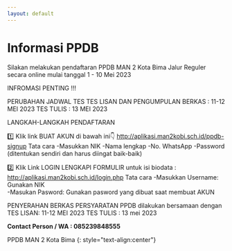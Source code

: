 ```yaml
---
layout: default
---
```


# Informasi PPDB

Silakan melakukan pendaftaran PPDB MAN 2 Kota Bima Jalur Reguler secara online mulai tanggal 1 - 10 Mei 2023

INFROMASI PENTING !!!

PERUBAHAN JADWAL TES 
TES LISAN DAN PENGUMPULAN BERKAS : 11-12 MEI 2023
TES TULIS : 13 MEI 2023

LANGKAH-LANGKAH  PENDAFTARAN

1️⃣ Klik link BUAT AKUN di bawah ini👇
http://aplikasi.man2kobi.sch.id/ppdb-signup
Tata cara
-Masukkan NIK
-Nama lengkap
-No. WhatsApp
-Password (ditentukan sendiri dan harus diingat baik-baik)

2️⃣ Klik Link LOGIN LENGKAPI FORMULIR untuk isi biodata :
http://aplikasi.man2kobi.sch.id/login.php
Tata cara 
-Masukkan Username: Gunakan NIK  
-Masukan Pasword: Gunakan pasword yang dibuat saat membuat AKUN

PENYERAHAN BERKAS PERSYARATAN PPDB dilakukan bersamaan dengan TES LISAN: 11-12 MEI 2023
TES TULIS : 13 mei 2023

**Contact Person / WA : 085239848555**

PPDB MAN 2 Kota Bima
{: style="text-align:center"}
